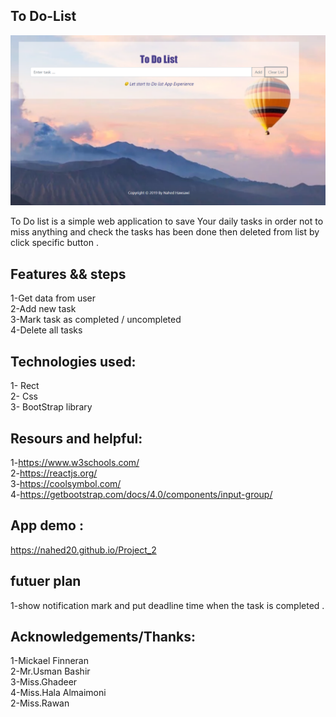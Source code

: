 
## To Do-List <br>

![Alt Text](src/project_2.PNG)

 To Do list is a simple web application to save Your daily tasks in order not to miss anything and check the tasks has been done then deleted from list by click specific button  .
<br>

## Features && steps <br>
1-Get data from user<br>
2-Add new task<br>
3-Mark task as completed / uncompleted<br>
4-Delete all tasks<br>

## Technologies used: <br>
1- Rect <br>
2- Css <br>
3- BootStrap library <br>

## Resours and helpful:<br>
1-https://www.w3schools.com/<br>
2-https://reactjs.org/<br>
3-https://coolsymbol.com/<br>
4-https://getbootstrap.com/docs/4.0/components/input-group/<br>

## App demo :<br>
 https://nahed20.github.io/Project_2<br>

 ## futuer plan 
 1-show notification mark and put deadline time when the task is completed .

## Acknowledgements/Thanks: <br>
1-Mickael Finneran<br>
2-Mr.Usman Bashir <br>
3-Miss.Ghadeer <br>
4-Miss.Hala Almaimoni<br>
2-Miss.Rawan <br>



